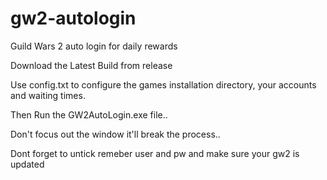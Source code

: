 # gw2-autologin
Guild Wars 2 auto login for daily rewards

Download the Latest Build from release

Use config.txt to configure the games installation directory, your accounts and waiting times.

Then Run the GW2AutoLogin.exe file..

Don't focus out the window it'll break the process..

Dont forget to untick remeber user and pw and make sure your gw2 is updated
